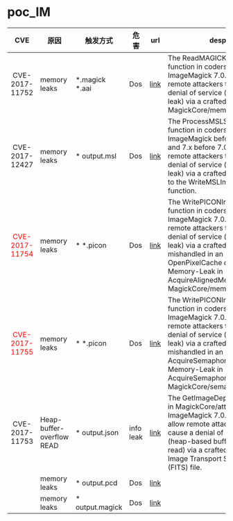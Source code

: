 # poc_IM
|CVE     |原因     |触发方式|危害    |url  |desp|
|:------:|---------|--------|--------|-----|---|
|CVE-2017-11752|memory leaks|*.magick *.aai|Dos|[link](https://github.com/ImageMagick/ImageMagick/issues/628)|The ReadMAGICKImage function in coders/magick.c in ImageMagick 7.0.6-4 allows remote attackers to cause a denial of service (memory leak) via a crafted file. MagickCore/memory.c:464|
|CVE-2017-12427|memory leaks|* output.msl|Dos|[link](https://github.com/ImageMagick/ImageMagick/issues/636)|The ProcessMSLScript function in coders/msl.c in ImageMagick before 6.9.9-5 and 7.x before 7.0.6-5 allows remote attackers to cause a denial of service (memory leak) via a crafted file, related to the WriteMSLImage function.
|<font color=red>CVE-2017-11754</font>|memory leaks|* *.picon|Dos|[link](https://github.com/ImageMagick/ImageMagick/issues/633)|The WritePICONImage function in coders/xpm.c in ImageMagick 7.0.6-4 allows remote attackers to cause a denial of service (memory leak) via a crafted file that is mishandled in an OpenPixelCache call. Memory-Leak in AcquireAlignedMemory MagickCore/memory.c:262
|<font color=red>CVE-2017-11755</font>|memory leaks|* *.picon|Dos|[link](https://github.com/ImageMagick/ImageMagick/issues/634)|The WritePICONImage function in coders/xpm.c in ImageMagick 7.0.6-4 allows remote attackers to cause a denial of service (memory leak) via a crafted file that is mishandled in an AcquireSemaphoreInfo call.  Memory-Leak in AcquireSemaphoreMemory MagickCore/semaphore.c:154
|CVE-2017-11753|Heap-buffer-overflow READ|* output.json|info leak|[link](https://github.com/ImageMagick/ImageMagick/issues/629)|The GetImageDepth function in MagickCore/attribute.c in ImageMagick 7.0.6-4 might allow remote attackers to cause a denial of service (heap-based buffer over-read) via a crafted Flexible Image Transport System (FITS) file.
||memory leaks|* output.pcd|Dos|[link](https://github.com/ImageMagick/ImageMagick/issues/842)|
||memory leaks|* output.magick|Dos|[link](https://github.com/ImageMagick/ImageMagick/issues/844)|
